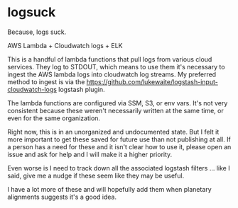 # logsuck

Because, logs suck.

AWS Lambda + Cloudwatch logs + ELK

This is a handful of lambda functions that pull logs from various cloud services. They log to STDOUT, which
means to use them it's necessary to ingest the AWS lambda logs into cloudwatch log streams. My preferred method
to ingest is via the https://github.com/lukewaite/logstash-input-cloudwatch-logs logstash plugin.

The lambda functions are configured via SSM, S3, or env vars. It's not very consistent because these weren't
necessarily written at the same time, or even for the same organization.

Right now, this is in an unorganized and undocumented state. But I felt it more important to get these saved
for future use than not publishing at all. If a person has a need for these and it isn't clear how to use it,
please open an issue and ask for help and I will make it a higher priority.

Even worse is I need to track down all the associated logstash filters ... like I said, give me a nudge if these
seem like they may be useful.

I have a lot more of these and will hopefully add them when planetary alignments suggests it's a good idea.
